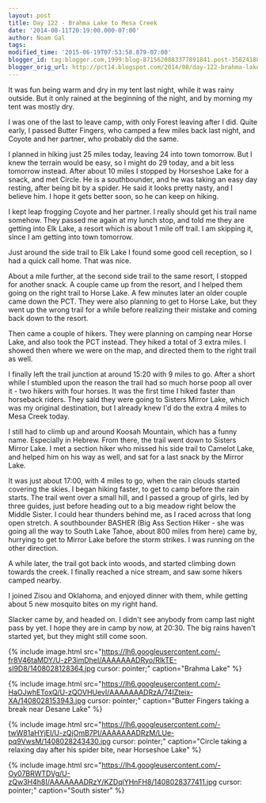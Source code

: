 ```yaml
---
layout: post
title: Day 122 - Brahma Lake to Mesa Creek
date: '2014-08-11T20:19:00.000-07:00'
author: Noam Gal
tags:
modified_time: '2015-06-19T07:53:58.879-07:00'
blogger_id: tag:blogger.com,1999:blog-8715620883377891841.post-3582418871808778788
blogger_orig_url: http://pct14.blogspot.com/2014/08/day-122-brahma-lake-to-mesa-creek.html
---
```


It was fun being warm and dry in my tent last night, while it was rainy outside. But it only rained at the beginning of the night, and by morning my tent was mostly dry.

I was one of the last to leave camp, with only Forest leaving after I did. Quite early, I passed Butter Fingers, who camped a few miles back last night, and Coyote and her partner, who probably did the same.

I planned in hiking just 25 miles today, leaving 24 into town tomorrow. But I knew the terrain would be easy, so I might do 29 today, and a bit less tomorrow instead. After about 10 miles I stopped by Horseshoe Lake for a snack, and met Circle. He is a southbounder, and he was taking an easy day resting, after being bit by a spider. He said it looks pretty nasty, and I believe him. I hope it gets better soon, so he can keep on hiking.

I kept leap frogging Coyote and her partner. I really should get his trail name somehow. They passed me again at my lunch stop, and told me they are getting into Elk Lake, a resort which is about 1 mile off trail. I am skipping it, since I am getting into town tomorrow.

Just around the side trail to Elk Lake I found some good cell reception, so I had a quick call home. That was nice.

About a mile further, at the second side trail to the same resort, I stopped for another snack. A couple came up from the resort, and I helped them going on the right trail to Horse Lake. A few minutes later an older couple came down the PCT. They were also planning to get to Horse Lake, but they went up the wrong trail for a while before realizing their mistake and coming back down to the resort.

Then came a couple of hikers. They were planning on camping near Horse Lake, and also took the PCT instead. They hiked a total of 3 extra miles. I showed then where we were on the map, and directed them to the right trail as well.

I finally left the trail junction at around 15:20 with 9 miles to go. After a short while I stumbled upon the reason the trail had so much horse poop all over it - two hikers with four horses. It was the first time I hiked faster than horseback riders. They said they were going to Sisters Mirror Lake, which was my original destination, but I already knew I'd do the extra 4 miles to Mesa Creek today.

I still had to climb up and around Koosah Mountain, which has a funny name. Especially in Hebrew. From there, the trail went down to Sisters Mirror Lake. I met a section hiker who missed his side trail to Camelot Lake, and helped him on his way as well, and sat for a last snack by the Mirror Lake.

It was just about 17:00, with 4 miles to go, when the rain clouds started covering the skies. I began hiking faster, to get to camp before the rain starts. The trail went over a small hill, and I passed a group of girls, led by three guides, just before heading out to a big meadow right below the Middle Sister. I could hear thunders behind me, as I raced across that long open stretch. A southbounder BASHER (Big Ass Section Hiker - she was going all the way to South Lake Tahoe, about 800 miles from here) came by, hurrying to get to Mirror Lake before the storm strikes. I was running on the other direction.

A while later, the trail got back into woods, and started climbing down towards the creek. I finally reached a nice stream, and saw some hikers camped nearby.

I joined Zisou and Oklahoma, and enjoyed dinner with them, while getting about 5 new mosquito bites on my right hand.

Slacker came by, and headed on. I didn't see anybody from camp last night pass by yet. I hope they are in camp by now, at 20:30. The big rains haven't started yet, but they might still come soon.

{% include image.html src="https://lh6.googleusercontent.com/-fr8V46taMDY/U-zP3imDheI/AAAAAAADRyo/RlkTE-sI9D8/1408028128364.jpg cursor: pointer;" caption="Brahma Lake" %}

{% include image.html src="https://lh6.googleusercontent.com/-HaOJwhEToxQ/U-zQOVHUevI/AAAAAAADRzA/74IZteix-XA/1408028153943.jpg cursor: pointer;" caption="Butter Fingers taking a break near Desane Lake" %}

{% include image.html src="https://lh6.googleusercontent.com/-twW81aHYjEI/U-zQjOmB7PI/AAAAAAADRzM/LUe-pq9VwsM/1408028243430.jpg cursor: pointer;" caption="Circle taking a relaxing day after his spider bite, near Horseshoe Lake" %}

{% include image.html src="https://lh4.googleusercontent.com/-Oy07BRWTDVg/U-zQw3H4h8I/AAAAAAADRzY/KZDqlYHnFH8/1408028377411.jpg cursor: pointer;" caption="South sister" %}

